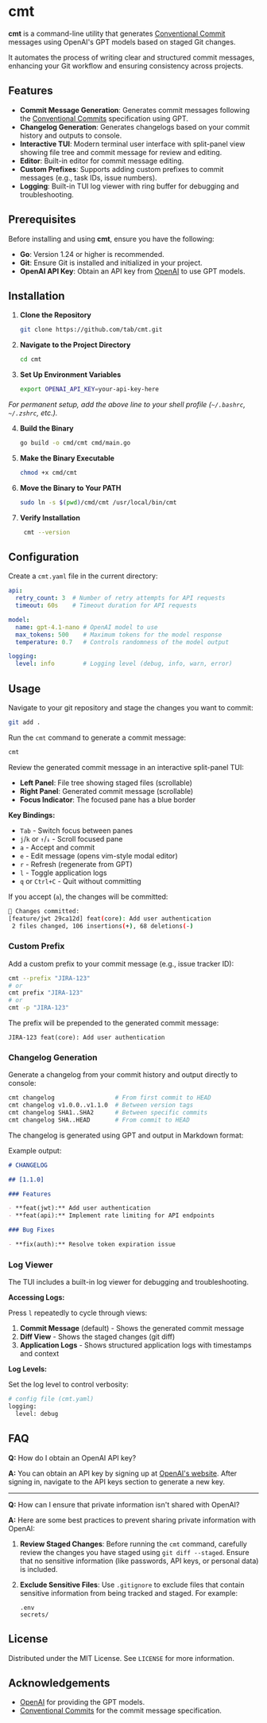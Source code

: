 # cmt

**cmt** is a command-line utility that generates [Conventional Commit](https://www.conventionalcommits.org/) messages using OpenAI's GPT models based on staged Git changes.

It automates the process of writing clear and structured commit messages, enhancing your Git workflow and ensuring consistency across projects.

## Features

- **Commit Message Generation**: Generates commit messages following the [Conventional Commits](https://www.conventionalcommits.org/) specification using GPT.
- **Changelog Generation**: Generates changelogs based on your commit history and outputs to console.
- **Interactive TUI**: Modern terminal user interface with split-panel view showing file tree and commit message for review and editing.
- **Editor**: Built-in editor for commit message editing.
- **Custom Prefixes**: Supports adding custom prefixes to commit messages (e.g., task IDs, issue numbers).
- **Logging**: Built-in TUI log viewer with ring buffer for debugging and troubleshooting.

## Prerequisites

Before installing and using **cmt**, ensure you have the following:

- **Go**: Version 1.24 or higher is recommended.
- **Git**: Ensure Git is installed and initialized in your project.
- **OpenAI API Key**: Obtain an API key from [OpenAI](https://platform.openai.com/account/api-keys) to use GPT models.

## Installation

1. **Clone the Repository**

   ```sh
   git clone https://github.com/tab/cmt.git
   ```

2. **Navigate to the Project Directory**

   ```sh
   cd cmt
   ```

3. **Set Up Environment Variables**


   ```sh
   export OPENAI_API_KEY=your-api-key-here
   ```

_For permanent setup, add the above line to your shell profile (`~/.bashrc`, `~/.zshrc`, etc.)._

4. **Build the Binary**

   ```sh
   go build -o cmd/cmt cmd/main.go
    ```

5. **Make the Binary Executable**

   ```sh
   chmod +x cmd/cmt
   ```

6. **Move the Binary to Your PATH**

   ```sh
   sudo ln -s $(pwd)/cmd/cmt /usr/local/bin/cmt
   ```

7. **Verify Installation**

   ```sh
    cmt --version
    ```

## Configuration

Create a `cmt.yaml` file in the current directory:

```yaml
api:
  retry_count: 3  # Number of retry attempts for API requests
  timeout: 60s    # Timeout duration for API requests

model:
  name: gpt-4.1-nano # OpenAI model to use
  max_tokens: 500    # Maximum tokens for the model response
  temperature: 0.7   # Controls randomness of the model output

logging:
  level: info        # Logging level (debug, info, warn, error)
```

## Usage

Navigate to your git repository and stage the changes you want to commit:

```sh
git add .
```

Run the `cmt` command to generate a commit message:

```sh
cmt
```

Review the generated commit message in an interactive split-panel TUI:

- **Left Panel**: File tree showing staged files (scrollable)
- **Right Panel**: Generated commit message (scrollable)
- **Focus Indicator**: The focused pane has a blue border

**Key Bindings:**
- `Tab` - Switch focus between panes
- `j`/`k` or `↑`/`↓` - Scroll focused pane
- `a` - Accept and commit
- `e` - Edit message (opens vim-style modal editor)
- `r` - Refresh (regenerate from GPT)
- `l` - Toggle application logs
- `q` or `Ctrl+C` - Quit without committing

If you accept (`a`), the changes will be committed:

```sh
🚀 Changes committed:
[feature/jwt 29ca12d] feat(core): Add user authentication
 2 files changed, 106 insertions(+), 68 deletions(-)
```

### Custom Prefix

Add a custom prefix to your commit message (e.g., issue tracker ID):

```sh
cmt --prefix "JIRA-123"
# or
cmt prefix "JIRA-123"
# or
cmt -p "JIRA-123"
```

The prefix will be prepended to the generated commit message:

```
JIRA-123 feat(core): Add user authentication
```

### Changelog Generation

Generate a changelog from your commit history and output directly to console:

```sh
cmt changelog                 # From first commit to HEAD
cmt changelog v1.0.0..v1.1.0  # Between version tags
cmt changelog SHA1..SHA2      # Between specific commits
cmt changelog SHA..HEAD       # From commit to HEAD
```

The changelog is generated using GPT and output in Markdown format:

Example output:

```markdown
# CHANGELOG

## [1.1.0]

### Features

- **feat(jwt):** Add user authentication
- **feat(api):** Implement rate limiting for API endpoints

### Bug Fixes

- **fix(auth):** Resolve token expiration issue
```

### Log Viewer

The TUI includes a built-in log viewer for debugging and troubleshooting.

**Accessing Logs:**

Press `l` repeatedly to cycle through views:
1. **Commit Message** (default) - Shows the generated commit message
2. **Diff View** - Shows the staged changes (git diff)
3. **Application Logs** - Shows structured application logs with timestamps and context

**Log Levels:**

Set the log level to control verbosity:

```sh
# config file (cmt.yaml)
logging:
  level: debug
```

## FAQ

**Q:** How do I obtain an OpenAI API key?

**A:** You can obtain an API key by signing up at [OpenAI's website](https://platform.openai.com/account/api-keys). After signing in, navigate to the API keys section to generate a new key.

---

**Q:** How can I ensure that private information isn't shared with OpenAI?

**A:** Here are some best practices to prevent sharing private information with OpenAI:

1. **Review Staged Changes**: Before running the `cmt` command, carefully review the changes you have staged using `git diff --staged`. Ensure that no sensitive information (like passwords, API keys, or personal data) is included.
2. **Exclude Sensitive Files**: Use `.gitignore` to exclude files that contain sensitive information from being tracked and staged. For example:

   ```gitignore
   .env
   secrets/
   ```

## License

Distributed under the MIT License. See `LICENSE` for more information.

## Acknowledgements

- [OpenAI](https://openai.com/) for providing the GPT models.
- [Conventional Commits](https://www.conventionalcommits.org/) for the commit message specification.
